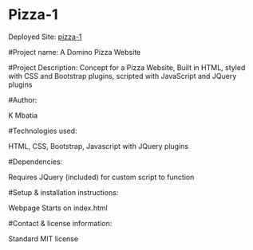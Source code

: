 # Pizza-1

Deployed Site: [pizza-1](https://gear5km.github.io/Pizza-1/)

#Project name: 
  A Domino Pizza Website

#Project Description:
  Concept for a Pizza Website, Built in HTML, styled with CSS and Bootstrap plugins, scripted with JavaScript and JQuery plugins

#Author:

  K Mbatia

#Technologies used:

  HTML, CSS, Bootstrap, Javascript with JQuery plugins
  
#Dependencies:


  Requires JQuery (included) for custom script to function

#Setup & installation instructions:


  Webpage Starts on index.html

#Contact & license information:


  Standard MIT license

